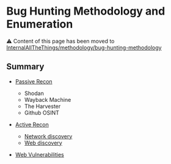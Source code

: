 # Bug Hunting Methodology and Enumeration

:warning: Content of this page has been moved to [InternalAllTheThings/methodology/bug-hunting-methodology](https://techanvconsulting.github.io/InternalAllTheThings/methodology/bug-hunting-methodology/)

## Summary

* [Passive Recon](https://techanvconsulting.github.io/InternalAllTheThings/methodology/bug-hunting-methodology/#passive-recon)
  * Shodan
  * Wayback Machine
  * The Harvester
  * Github OSINT

* [Active Recon](https://techanvconsulting.github.io/InternalAllTheThings/methodology/bug-hunting-methodology/#active-recon)
  * [Network discovery](https://techanvconsulting.github.io/InternalAllTheThings/methodology/bug-hunting-methodology/#network-discovery)
  * [Web discovery](https://techanvconsulting.github.io/InternalAllTheThings/methodology/bug-hunting-methodology/#web-discovery)

* [Web Vulnerabilities](https://techanvconsulting.github.io/InternalAllTheThings/methodology/bug-hunting-methodology/#looking-for-web-vulnerabilities)